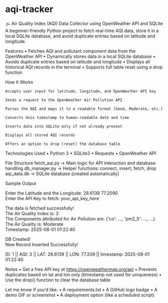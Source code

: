 # aqi-tracker
🌫️ Air Quality Index (AQI) Data Collector using OpenWeather API and SQLite
A beginner-friendly Python project to fetch real-time AQI data, store it in a local SQLite database, and avoid duplicate entries based on latitude and longitude.

Features
• Fetches AQI and pollutant component data from the OpenWeather API
• Dynamically stores data in a local SQLite database
• Avoids duplicate entries based on latitude and longitude
• Displays all historical AQI records in the terminal
• Supports full table reset using a drop function

How It Works

    Accepts user input for latitude, longitude, and OpenWeather API key

    Sends a request to the OpenWeather Air Pollution API

    Parses the AQI and maps it to a readable format (Good, Moderate, etc.)

    Converts Unix timestamp to human-readable date and time

    Inserts data into SQLite only if not already present

    Displays all stored AQI records

    Offers an option to drop (reset) the database table

Technologies Used
• Python 3
• SQLite3
• Requests
• OpenWeather API

File Structure
fetch_aqi.py → Main logic for API interaction and database handling
db_manager.py → Helper functions: connect, insert, fetch, drop
aqi_data.db → SQLite database (created automatically)

Sample Output

Enter the Latitude and the Longitude: 28.6139 77.2090  
Enter the API Key to fetch: your_api_key_here  

The data is fetched successfully!  
The Air Quality Index is: 3  
The Components attributed for Air Pollution are: {'co': ..., 'pm2_5': ..., ...}  
The Air Quality is: Moderate  
Timestamp: 2025-08-01 01:22:40  

DB Created!  
New Record Inserted Successfully!  

ID: 1 || AQI: 3 || LAT: 28.6139 || LON: 77.209 || timestamp: 2025-08-01 01:22:40  

Notes
• Get a free API key at https://openweathermap.org/api
• Prevents duplicates based on lat and lon only (timestamp not used for uniqueness)
• Use the drop() function to clear the database table

Let me know if you’d like:
• A requirements.txt
• A GitHub logo badge
• A demo GIF or screenshot
• A deployment option (like a scheduled script)
